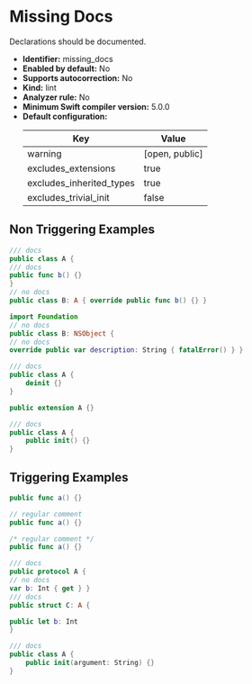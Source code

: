 # Missing Docs

Declarations should be documented.

* **Identifier:** missing_docs
* **Enabled by default:** No
* **Supports autocorrection:** No
* **Kind:** lint
* **Analyzer rule:** No
* **Minimum Swift compiler version:** 5.0.0
* **Default configuration:**
  <table>
  <thead>
  <tr><th>Key</th><th>Value</th></tr>
  </thead>
  <tbody>
  <tr>
  <td>
  warning
  </td>
  <td>
  [open, public]
  </td>
  </tr>
  <tr>
  <td>
  excludes_extensions
  </td>
  <td>
  true
  </td>
  </tr>
  <tr>
  <td>
  excludes_inherited_types
  </td>
  <td>
  true
  </td>
  </tr>
  <tr>
  <td>
  excludes_trivial_init
  </td>
  <td>
  false
  </td>
  </tr>
  </tbody>
  </table>

## Non Triggering Examples

```swift
/// docs
public class A {
/// docs
public func b() {}
}
// no docs
public class B: A { override public func b() {} }
```

```swift
import Foundation
// no docs
public class B: NSObject {
// no docs
override public var description: String { fatalError() } }
```

```swift
/// docs
public class A {
    deinit {}
}
```

```swift
public extension A {}
```

```swift
/// docs
public class A {
    public init() {}
}
```

## Triggering Examples

```swift
public func a() {}
```

```swift
// regular comment
public func a() {}
```

```swift
/* regular comment */
public func a() {}
```

```swift
/// docs
public protocol A {
// no docs
var b: Int { get } }
/// docs
public struct C: A {

public let b: Int
}
```

```swift
/// docs
public class A {
    public init(argument: String) {}
}
```